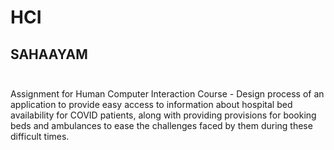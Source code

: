 # HCI
## SAHAAYAM<br><br>
Assignment for Human Computer Interaction Course - Design process of an application to provide easy access to information about hospital bed availability for COVID patients, along with providing provisions for booking beds and ambulances to ease the challenges faced by them during these difficult times.  
